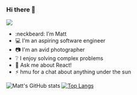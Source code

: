 ### Hi there 👋

![](https://komarev.com/ghpvc/?username=mauwjh)

- :neckbeard: I’m Matt
- :computer: I’m an aspiring software engineer
- :camera: I'm an avid photographer
- :grey_question: I enjoy solving complex problems
- 💬 Ask me about React! 
- ⚡ hmu for a chat about anything under the sun

![Matt's GitHub stats](https://github-readme-stats.vercel.app/api?username=mauwjh&show_icons=true&theme=github_dark)
[![Top Langs](https://github-readme-stats.vercel.app/api/top-langs/?username=mauwjh&layout=compact)](https://github.com/mauwjh/github-readme-stats)
